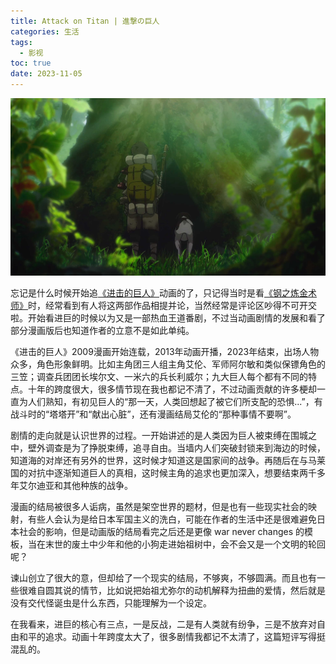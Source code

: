 ```yaml
---
title: Attack on Titan | 進撃の巨人
categories: 生活
tags:
  - 影视
toc: true
date: 2023-11-05
---
```


![](../images/2023/attack-on-titan.jpg)

忘记是什么时候开始追[《进击的巨人》](https://movie.douban.com/subject/23748525/)动画的了，只记得当时是看[《钢之炼金术师》](https://movie.douban.com/subject/3430169/)时，经常看到有人将这两部作品相提并论，当然经常是评论区吵得不可开交啦。开始看进巨的时候以为又是一部热血王道番剧，不过当动画剧情的发展和看了部分漫画版后也知道作者的立意不是如此单纯。

<!-- more -->

《进击的巨人》2009漫画开始连载，2013年动画开播，2023年结束，出场人物众多，角色形象鲜明。比如主角团三人组主角艾伦、军师阿尔敏和类似保镖角色的三笠；调查兵团团长埃尔文、一米六的兵长利威尔；九大巨人每个都有不同的特点。十年的跨度很大，很多情节现在我也都记不清了，不过动画贡献的许多梗却一直为人们熟知，有初见巨人的“那一天，人类回想起了被它们所支配的恐惧...”，有战斗时的“塔塔开”和“献出心脏”，还有漫画结局艾伦的“那种事情不要啊”。

剧情的走向就是认识世界的过程。一开始讲述的是人类因为巨人被束缚在围城之中，壁外调查是为了挣脱束缚，追寻自由。当墙内人们突破封锁来到海边的时候，知道海的对岸还有另外的世界，这时候才知道这是国家间的战争。再随后在与马莱国的对抗中逐渐知道巨人的真相，这时候主角的追求也更加深入，想要结束两千多年艾尔迪亚和其他种族的战争。

漫画的结局被很多人诟病，虽然是架空世界的题材，但是也有一些现实社会的映射，有些人会认为是给日本军国主义的洗白，可能在作者的生活中还是很难避免日本社会的影响，但是动画版的结局看完之后还是更像 war never changes 的模板，当在末世的废土中少年和他的小狗走进始祖树中，会不会又是一个文明的轮回呢？

谏山创立了很大的意，但却给了一个现实的结局，不够爽，不够圆满。而且也有一些很难自圆其说的情节，比如说把始祖尤弥尔的动机解释为扭曲的爱情，然后就是没有交代怪诞虫是什么东西，只能理解为一个设定。

在我看来，进巨的核心有三点，一是反战，二是有人类就有纷争，三是不放弃对自由和平的追求。动画十年跨度太大了，很多剧情我都记不太清了，这篇短评写得挺混乱的。

